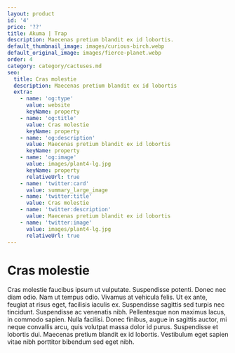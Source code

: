 ```yaml
---
layout: product
id: '4'
price: '??'
title: Akuma | Trap
description: Maecenas pretium blandit ex id lobortis.
default_thumbnail_image: images/curious-birch.webp
default_original_image: images/fierce-planet.webp
order: 4
category: category/cactuses.md
seo:
  title: Cras molestie
  description: Maecenas pretium blandit ex id lobortis
  extra:
    - name: 'og:type'
      value: website
      keyName: property
    - name: 'og:title'
      value: Cras molestie
      keyName: property
    - name: 'og:description'
      value: Maecenas pretium blandit ex id lobortis
      keyName: property
    - name: 'og:image'
      value: images/plant4-lg.jpg
      keyName: property
      relativeUrl: true
    - name: 'twitter:card'
      value: summary_large_image
    - name: 'twitter:title'
      value: Cras molestie
    - name: 'twitter:description'
      value: Maecenas pretium blandit ex id lobortis
    - name: 'twitter:image'
      value: images/plant4-lg.jpg
      relativeUrl: true
---
```


# Cras molestie

Cras molestie faucibus ipsum ut vulputate. Suspendisse potenti. Donec nec diam odio. Nam ut tempus odio. Vivamus at vehicula felis. Ut ex ante, feugiat at risus eget, facilisis iaculis ex. Suspendisse sagittis sed turpis nec tincidunt. Suspendisse ac venenatis nibh. Pellentesque non maximus lacus, in commodo sapien. Nulla facilisi. Donec finibus, augue in sagittis auctor, mi neque convallis arcu, quis volutpat massa dolor id purus. Suspendisse et lobortis dui. Maecenas pretium blandit ex id lobortis. Vestibulum eget sapien vitae nibh porttitor bibendum sed eget nibh.